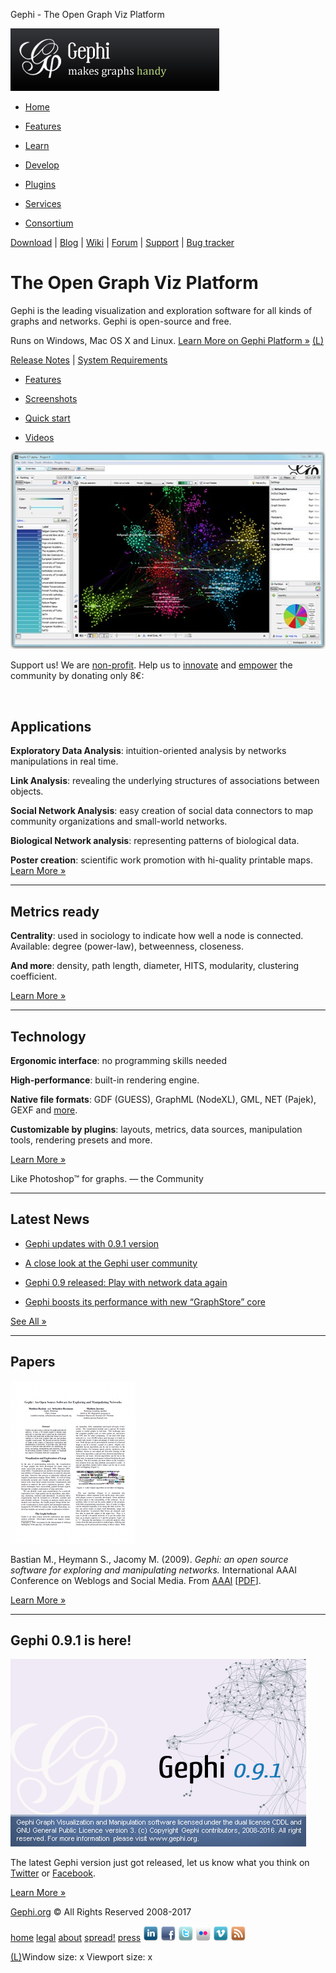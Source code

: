 Gephi - The Open Graph Viz Platform

 [![Gephi - The Open Graph Viz Platform](../_resources/523e4eab93f5fb635cc1f9761d050bc2.png)](https://gephi.org/)

- [Home](https://gephi.org/)

- [Features](https://gephi.org/features/)

- [Learn](https://gephi.org/users/)

- [Develop](https://gephi.org/developers/)

- [Plugins](https://marketplace.gephi.org/)

- [Services](https://marketplace.gephi.org/services/)

- [Consortium](https://consortium.gephi.org/)

 [Download](https://gephi.org/users/download/) | [Blog](http://gephi.wordpress.com/) | [Wiki](https://github.com/gephi/gephi/wiki) | [Forum](http://forum-gephi.org/) | [Support](https://gephi.org/users/support/) | [Bug tracker](https://github.com/gephi/gephi)

# The Open Graph Viz Platform

Gephi is the leading visualization and exploration software for all kinds of graphs and networks. Gephi is open-source and free.

Runs on Windows, Mac OS X and Linux.
 [Learn More on Gephi Platform »](https://gephi.org/features/)
 [(L)](https://gephi.org/users/download/)

 [Release Notes](https://github.com/gephi/gephi/wiki/Releases) | [System Requirements](https://gephi.org/users/requirements/)

- [Features](https://gephi.org/features/)

- [Screenshots](https://gephi.org/screenshots/)

- [Quick start](https://gephi.org/users/quick-start/)

- [Videos](https://gephi.org/videos/)

 [![screenshot](../_resources/485faae905dc80a554959ced86998a35.jpg)](http://player.vimeo.com/video/9726202)

Support us! We are [non-profit](https://consortium.gephi.org/). Help us to [innovate](https://github.com/gephi/gephi/wiki/Manifesto) and [empower](https://marketplace.gephi.org/) the community by donating only 8€:

![pixel.gif](../_resources/fc94fb0c3ed8a8f909dbc7630a0987ff.gif)

## Applications

**Exploratory Data Analysis**: intuition-oriented analysis by networks manipulations in real time.

**Link Analysis**: revealing the underlying structures of associations between objects.

**Social Network Analysis**: easy creation of social data connectors to map community organizations and small-world networks.

**Biological Network analysis**: representing patterns of biological data.

**Poster creation**: scientific work promotion with hi-quality printable maps.
 [Learn More »](https://gephi.org/features/)
* * *

## Metrics ready

**Centrality**: used in sociology to indicate how well a node is connected. Available: degree (power-law), betweenness, closeness.

**And more**: density, path length, diameter, HITS, modularity, clustering coefficient.

 [Learn More »](https://gephi.org/features/)
* * *

## Technology

**Ergonomic interface**: no programming skills needed

**High-performance**: built-in rendering engine.

**Native file formats**: GDF (GUESS), GraphML (NodeXL), GML, NET (Pajek), GEXF and [more](https://gephi.org/users/supported-graph-formats/).

**Customizable by plugins**: layouts, metrics, data sources, manipulation tools, rendering presets and more.

 [Learn More »](https://gephi.org/features/)

Like Photoshop™ for graphs.
 — the Community

* * *

## Latest News

- [Gephi updates with 0.9.1 version](https://gephi.wordpress.com/2016/02/15/gephi-updates-with-0-9-1-version/)

- [A close look at the Gephi user community](https://gephi.wordpress.com/2016/02/06/a-close-look-at-the-gephi-user-community/)

- [Gephi 0.9 released: Play with network data again](https://gephi.wordpress.com/2015/12/21/gephi-0-9-released-play-with-network-data-again/)

- [Gephi boosts its performance with new “GraphStore” core](https://gephi.wordpress.com/2015/12/04/gephi-boosts-its-performance-with-new-graphstore-core/)

 [See All »](https://gephi.wordpress.com/)
* * *

## Papers

 [![paper](../_resources/7f554ffc7e6a9c7636365ec5707d5805.png)](https://gephi.org/users/publications/)

Bastian M., Heymann S., Jacomy M. (2009). *Gephi: an open source software for exploring and manipulating networks.* International AAAI Conference on Weblogs and Social Media. From [AAAI](http://www.aaai.org/ocs/index.php/ICWSM/09/paper/view/154) [[PDF](https://gephi.org/publications/gephi-bastian-feb09.pdf)].

 [Learn More »](https://gephi.org/users/publications/)
* * *

## Gephi 0.9.1 is here!

 [![splash091homepic.gif](../_resources/5c3a35cff1f33f1ebb2dfd686ac03b41.gif)](https://github.com/gephi/gephi/releases/tag/v0.9.1)

The latest Gephi version just got released, let us know what you think on [Twitter](https://twitter.com/gephi) or [Facebook](https://www.facebook.com/groups/gephi/).

 [Learn More »](https://github.com/gephi/gephi/releases/tag/v0.9.1)

[Gephi.org](https://gephi.org/) © All Rights Reserved 2008-2017

 [home](https://gephi.org/)  [legal](https://gephi.org/legal/)  [about](https://gephi.org/about/)  [spread!](https://gephi.org/users/marketing/spread-users/)  [press](https://gephi.org/about/press/)  [![LinkedIn](../_resources/336ad563beb0cb9aa31359d1d34c95ef.png)](http://www.linkedin.com/groups/Gephi-1866443)  [![Facebook](../_resources/d746a05cafe69c866695983c03d65122.png)](https://www.facebook.com/groups/gephi/)  [![Twitter](../_resources/b1048bd4b7bf2c30e0ed21fb64e0f793.png)](https://twitter.com/gephi)  [![Flickr](../_resources/b80c0202aa92a44a2ca49ac95dd6469d.png)](http://www.flickr.com/photos/gephi/)  [![Vimeo](../_resources/ab90247365d39b0b135e4e9e378213ea.png)](http://www.vimeo.com/gephi/videos)  [![RSS](../_resources/7d066ff8993fd49b122cc1e8f9ab470a.png)](https://gephi.wordpress.com/feed/)

[(L)](https://gephi.org/#)Window size:  x
Viewport size:  x